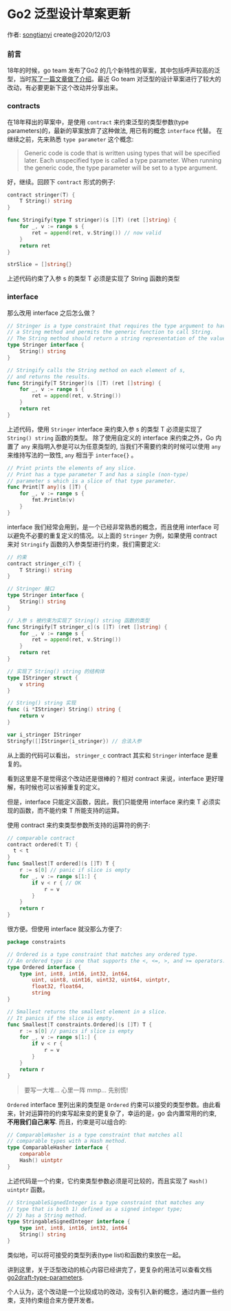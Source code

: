 # Go2 泛型设计草案更新

作者: [songtianyi](http://songtianyi.info) create@2020/12/03

### 前言

18年的时候，go team 发布了Go2 的几个新特性的草案，其中包括呼声较高的泛型，当时[写了一篇文章做了介绍](http://songtianyi.info/pages/programming/programming-languages/go2-design-draft-introduction.html)。最近 Go team 对泛型的设计草案进行了较大的改动，有必要更新下这个改动并分享出来。

### contracts

在18年释出的草案中，是使用 `contract` 来约束泛型的类型参数(type parameters)的，最新的草案放弃了这种做法, 用已有的概念 `interface` 代替。
在继续之前，先来熟悉 `type parameter` 这个概念:

> Generic code is code that is written using types that will be specified later. Each unspecified type is called a type parameter. 
> When running the generic code, the type parameter will be set to a type argument.

好，继续。回顾下 `contract` 形式的例子:

``` go
contract stringer(T) {
	T String() string
}

func Stringify(type T stringer)(s []T) (ret []string) {
	for _, v := range s {
		ret = append(ret, v.String()) // now valid
	}
	return ret
}

strSlice = []string{}

```

上述代码约束了入参 s 的类型 T 必须是实现了 String 函数的类型

### interface

那么改用 interface 之后怎么做？

``` go
// Stringer is a type constraint that requires the type argument to have
// a String method and permits the generic function to call String.
// The String method should return a string representation of the value.
type Stringer interface {
	String() string
}

// Stringify calls the String method on each element of s,
// and returns the results.
func Stringify[T Stringer](s []T) (ret []string) {
	for _, v := range s {
		ret = append(ret, v.String())
	}
	return ret
}

```

上述代码，使用 `Stringer` interface 来约束入参 s 的类型 T 必须是实现了 `String() string` 函数的类型。
除了使用自定义的 interface 来约束之外，Go 内置了 `any` 来指明入参是可以为任意类型的, 当我们不需要约束的时候可以使用 `any` 来维持写法的一致性, `any` 相当于 `interface{}` 。

``` go
// Print prints the elements of any slice.
// Print has a type parameter T and has a single (non-type)
// parameter s which is a slice of that type parameter.
func Print[T any](s []T) {
    for _, v := range s {
		fmt.Println(v)
	}
}
```

interface 我们经常会用到，是一个已经非常熟悉的概念，而且使用 interface 可以避免不必要的重复定义的情况。以上面的 `Stringer` 为例，如果使用 contract 来对 `Stringify` 函数的入参类型进行约束，我们需要定义:

``` go
// 约束
contract stringer_c(T) {
	T String() string
}

// Stringer 接口
type Stringer interface {
	String() string
}

// 入参 s 被约束为实现了 String() string 函数的类型
func Stringify[T stringer_c](s []T) (ret []string) {
	for _, v := range s {
		ret = append(ret, v.String())
	}
	return ret
}

// 实现了 String() string 的结构体
type IStringer struct {
	v string
}

// String() string 实现
func (i *IStringer) String() string {
	return v
}

var i_stringer IStringer
Stringfy([]IStringer{i_stringer}) // 合法入参
```

从上面的代码可以看出， `stringer_c` contract 其实和 `Stringer` interface 是重复的。

看到这里是不是觉得这个改动还是很棒的？相对 contract 来说，interface 更好理解，有时候也可以省掉重复的定义。

但是，interface 只能定义函数，因此，我们只能使用 interface 来约束 T 必须实现的函数，而不能约束 T 所能支持的运算。

使用 contract 来约束类型参数所支持的运算符的例子:

``` go
// comparable contract
contract ordered(t T) {
  t < t
}
func Smallest[T ordered](s []T) T {
	r := s[0] // panic if slice is empty
	for _, v := range s[1:] {
		if v < r { // OK
			r = v
		}
	}
	return r
}
```

很方便。但使用 interface 就没那么方便了:

``` go
package constraints

// Ordered is a type constraint that matches any ordered type.
// An ordered type is one that supports the <, <=, >, and >= operators.
type Ordered interface {
	type int, int8, int16, int32, int64,
		uint, uint8, uint16, uint32, uint64, uintptr,
		float32, float64,
		string
}

// Smallest returns the smallest element in a slice.
// It panics if the slice is empty.
func Smallest[T constraints.Ordered](s []T) T {
	r := s[0] // panics if slice is empty
	for _, v := range s[1:] {
		if v < r {
			r = v
		}
	}
	return r
}
```

> 要写一大堆... 心里一阵 mmp... 先别慌!

`Ordered` interface 里列出来的类型是 `Ordered` 约束可以接受的类型参数。由此看来，针对运算符的约束写起来变的更复杂了，幸运的是，go 会内置常用的约束, **不用我们自己来写**.
而且，约束是可以组合的:

``` go
// ComparableHasher is a type constraint that matches all
// comparable types with a Hash method.
type ComparableHasher interface {
	comparable
	Hash() uintptr
}
```

上述代码是一个约束，它约束类型参数必须是可比较的，而且实现了 `Hash() uintptr` 函数。

``` go
// StringableSignedInteger is a type constraint that matches any
// type that is both 1) defined as a signed integer type;
// 2) has a String method.
type StringableSignedInteger interface {
	type int, int8, int16, int32, int64
	String() string
}
```

类似地，可以将可接受的类型列表(type list)和函数约束放在一起。

讲到这里，关于泛型改动的核心内容已经讲完了，更复杂的用法可以查看文档 [go2draft-type-parameters](https://go.googlesource.com/proposal/+/refs/heads/master/design/go2draft-type-parameters.md).

个人认为，这个改动是一个比较成功的改动，没有引入新的概念，通过内置一些约束，支持约束组合来方便开发者。
